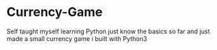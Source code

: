 # Currency-Game
Self taught myself learning Python just know the basics so far and just made a small currency game i built with Python3
